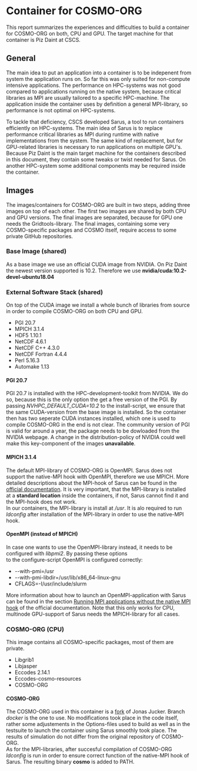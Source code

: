 # Container for COSMO-ORG 
This report summarizes the experiences and difficulties to build a container for COSMO-ORG on both, CPU and GPU.
The target machine for that container is Piz Daint at CSCS.

## General
The main idea to put an application into a container is to be indepenent from system the application runs on.
So far this was only suited for non-compute intensive applications. The performance on HPC-systems was not good compared to applications running on the native system,
because critical libraries as MPI are usually tailored to a specific HPC-machine. The application inside the container uses by definition a general MPI-library, so performance is not optimal
on HPC-systems.

To tackle that deficiency, CSCS developed Sarus, a tool to run containers efficiently on HPC-systems. The main idea of Sarus is to replace performance critical
libraries as MPI during runtime with native implementations from the system. The same kind of replacement, but for GPU-related libraries is necessary to run applications
on multiple GPU's.
Because Piz Daint is the main target machine for the containers described in this document, they contain some tweaks or twist needed for Sarus. On another HPC-system some additional components may be required inside the container.

## Images
The images/containers for COSMO-ORG are built in two steps, adding three images on top of each other.
The first two images are shared by both CPU and GPU versions. The final images are separated, because for GPU one needs
the Gridtools-library. The final images, containing some very COSMO-specific packages and COSMO itself, require access to some private GitHub repositories.

### Base Image (shared)
As a base image we use an official CUDA image from NVIDIA.
On Piz Daint the newest version supported is 10.2.
Therefore we use **nvidia/cuda:10.2-devel-ubuntu18.04**

### External Software Stack (shared)
On top of the CUDA image we install a whole bunch of libraries from source in order to compile COSMO-ORG on both CPU and GPU.  
   * PGI 20.7 
   * MPICH 3.1.4  
   * HDF5 1.10.1  
   * NetCDF 4.6.1
   * NetCDF C++ 4.3.0
   * NetCDF Fortran 4.4.4  
   * Perl 5.16.3  
   * Automake 1.13
   
#### PGI 20.7 
PGI 20.7 is installed with the HPC-development-toolkit from NVIDIA. We do so, because this is the only option the get a free version
of the PGI. By passing *NVHPC_DEFAULT_CUDA=10.2* to the install-script, we ensure that the same CUDA-version from the base image is installed. So the container then has two seperate CUDA instances installed, which one is used to compile COSMO-ORG in the end is not clear. The community version of PGI is valid for around a year, the package needs to be dowloaded from the NVIDIA webpage. A change in the distribution-policy of NVIDIA could well make this key-component of the images **unavailable**.

#### MPICH 3.1.4
The default MPI-library of COSMO-ORG is OpenMPI. Sarus does not support the native-MPI hook with OpenMPI, therefore we use MPICH.
More detailed descriptions about the MPI-hook of Sarus can be found in the [official documentation](https://sarus.readthedocs.io/en/stable/config/mpi-hook.html).
It is very important, that the MPI-library is installed at a **standard location** inside the containers, if not, Sarus cannot find it and the MPI-hook does not work.  
In our containers, the MPI-library is install at */usr*. It is alo required to run *ldconfig* after installation of the MPI-library in order to use the native-MPI hook.

#### OpenMPI (instead of MPICH)
In case one wants to use the OpenMPI-library instead, it needs to be configured with *libpmi2*. By passing these options  
to the configure-script OpenMPI is configured correctly: 
* --with-pmi=/usr 
* --with-pmi-libdir=/usr/lib/x86_64-linux-gnu  
* CFLAGS=-I/usr/include/slurm  


More information about how to launch an OpenMPI-application with Sarus can be found in the section [Running MPI applications without the native MPI hook](https://sarus.readthedocs.io/en/stable/user/user_guide.html#running-mpi-applications-without-the-native-mpi-hook) of the official documentation.
Note that this only works for CPU, multinode GPU-support of Sarus needs the MPICH-library for all cases.

### COSMO-ORG (CPU)
This image contains all COSMO-specific packages, most of them are private.
* Libgrib1
* Libjasper
* Eccodes 2.14.1
* Eccodes-cosmo-resources
* COSMO-ORG

#### COSMO-ORG
The COSMO-ORG used in this container is a [fork](https://github.com/jonasjucker/cosmo/tree/docker) of Jonas Jucker. Branch *docker* is the one to use.
No modifications took place in the code itself, rather some adjustements in the Options-files used to build as well as in the testsuite to launch the container using Sarus smoothly took place. The results of simulation do not differ from the original repository of COSMO-ORG.  
As for the MPI-libraries, after succesful compilation of COSMO-ORG *ldconfig* is run in order to ensure correct function of the native-MPI hook of Sarus.
The resulting binary **cosmo** is added to PATH.
